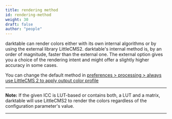```yaml
---
title: rendering method
id: rendering-method
weight: 30
draft: false
author: "people"
---
```


darktable can render colors either with its own internal algorithms or by using the external library LittleCMS2. darktable's internal method is, by an order of magnitude, faster than the external one. The external option gives you a choice of the rendering intent and might offer a slightly higher accuracy in some cases.

You can change the default method in [preferences > processing > always use LittleCMS 2 to apply output color profile](../../preferences-settings/processing.md)

---

**Note:** If the given ICC is LUT-based or contains both, a LUT and a matrix, darktable will use LittleCMS2 to render the colors regardless of the configuration parameter's value.

---

